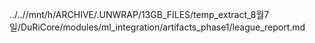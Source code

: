 ../..//mnt/h/ARCHIVE/.UNWRAP/13GB_FILES/temp_extract_8월7일/DuRiCore/modules/ml_integration/artifacts_phase1/league_report.md